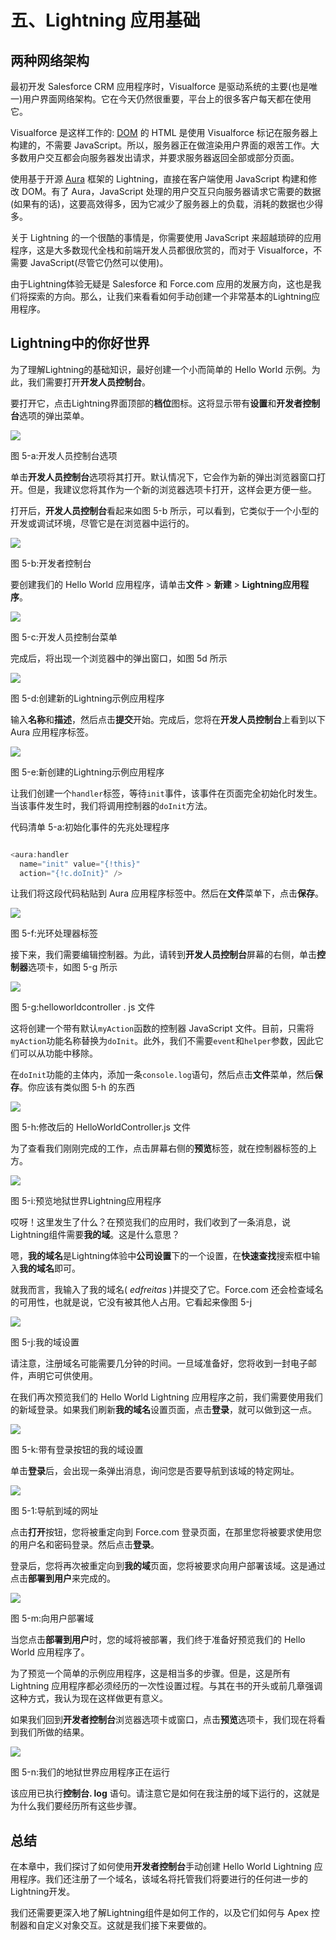 # 五、Lightning 应用基础

## 两种网络架构

最初开发 Salesforce CRM 应用程序时，Visualforce 是驱动系统的主要(也是唯一)用户界面网络架构。它在今天仍然很重要，平台上的很多客户每天都在使用它。

Visualforce 是这样工作的: [DOM](https://en.wikipedia.org/wiki/Document_Object_Model) 的 HTML 是使用 Visualforce 标记在服务器上构建的，不需要 JavaScript。所以，服务器正在做渲染用户界面的艰苦工作。大多数用户交互都会向服务器发出请求，并要求服务器返回全部或部分页面。

使用基于开源 [Aura](http://www.auraframework.org/) 框架的 Lightning，直接在客户端使用 JavaScript 构建和修改 DOM。有了 Aura，JavaScript 处理的用户交互只向服务器请求它需要的数据(如果有的话)，这要高效得多，因为它减少了服务器上的负载，消耗的数据也少得多。

关于 Lightning 的一个很酷的事情是，你需要使用 JavaScript 来超越琐碎的应用程序，这是大多数现代全栈和前端开发人员都很欣赏的，而对于 Visualforce，不需要 JavaScript(尽管它仍然可以使用)。

由于Lightning体验无疑是 Salesforce 和 Force.com 应用的发展方向，这也是我们将探索的方向。那么，让我们来看看如何手动创建一个非常基本的Lightning应用程序。

## Lightning中的你好世界

为了理解Lightning的基础知识，最好创建一个小而简单的 Hello World 示例。为此，我们需要打开**开发人员控制台**。

要打开它，点击Lightning界面顶部的**档位**图标。这将显示带有**设置**和**开发者控制台**选项的弹出菜单。

![](img/image080.jpg)

图 5-a:开发人员控制台选项

单击**开发人员控制台**选项将其打开。默认情况下，它会作为新的弹出浏览器窗口打开。但是，我建议您将其作为一个新的浏览器选项卡打开，这样会更方便一些。

打开后，**开发人员控制台**看起来如图 5-b 所示，可以看到，它类似于一个小型的开发或调试环境，尽管它是在浏览器中运行的。

![](img/image081.jpg)

图 5-b:开发者控制台

要创建我们的 Hello World 应用程序，请单击**文件** > **新建** > **Lightning应用程序**。

![](img/image082.jpg)

图 5-c:开发人员控制台菜单

完成后，将出现一个浏览器中的弹出窗口，如图 5d 所示

![](img/image083.jpg)

图 5-d:创建新的Lightning示例应用程序

输入**名称**和**描述**，然后点击**提交**开始。完成后，您将在**开发人员控制台**上看到以下 Aura 应用程序标签。

![](img/image084.jpg)

图 5-e:新创建的Lightning示例应用程序

让我们创建一个`handler`标签，等待`init`事件，该事件在页面完全初始化时发生。当该事件发生时，我们将调用控制器的`doInit`方法。

代码清单 5-a:初始化事件的先兆处理程序

```js

<aura:handler
  name="init" value="{!this}"
  action="{!c.doInit}" />

```

让我们将这段代码粘贴到 Aura 应用程序标签中。然后在**文件**菜单下，点击**保存**。

![](img/image085.jpg)

图 5-f:光环处理器标签

接下来，我们需要编辑控制器。为此，请转到**开发人员控制台**屏幕的右侧，单击**控制器**选项卡，如图 5-g 所示

![](img/image086.jpg)

图 5-g:helloworldcontroller . js 文件

这将创建一个带有默认`myAction`函数的控制器 JavaScript 文件。目前，只需将`myAction`功能名称替换为`doInit`。此外，我们不需要`event`和`helper`参数，因此它们可以从功能中移除。

在`doInit`功能的主体内，添加一条`console.log`语句，然后点击**文件**菜单，然后**保存**。你应该有类似图 5-h 的东西

![](img/image087.jpg)

图 5-h:修改后的 HelloWorldController.js 文件

为了查看我们刚刚完成的工作，点击屏幕右侧的**预览**标签，就在控制器标签的上方。

![](img/image088.jpg)

图 5-i:预览地狱世界Lightning应用程序

哎呀！这里发生了什么？在预览我们的应用时，我们收到了一条消息，说Lightning组件需要**我的域**。这是什么意思？

嗯，**我的域名**是Lightning体验中**公司设置**下的一个设置，在**快速查找**搜索框中输入**我的域名**即可。

就我而言，我输入了我的域名( *edfreitas* )并提交了它。Force.com 还会检查域名的可用性，也就是说，它没有被其他人占用。它看起来像图 5-j

![](img/image089.jpg)

图 5-j:我的域设置

请注意，注册域名可能需要几分钟的时间。一旦域准备好，您将收到一封电子邮件，声明它可供使用。

在我们再次预览我们的 Hello World Lightning 应用程序之前，我们需要使用我们的新域登录。如果我们刷新**我的域名**设置页面，点击**登录**，就可以做到这一点。

![](img/image090.jpg)

图 5-k:带有登录按钮的我的域设置

单击**登录**后，会出现一条弹出消息，询问您是否要导航到该域的特定网址。

![](img/image091.jpg)

图 5-1:导航到域的网址

点击**打开**按钮，您将被重定向到 Force.com 登录页面，在那里您将被要求使用您的用户名和密码登录。然后点击**登录**。

登录后，您将再次被重定向到**我的域**页面，您将被要求向用户部署该域。这是通过点击**部署到用户**来完成的。

![](img/image092.jpg)

图 5-m:向用户部署域

当您点击**部署到用户**时，您的域将被部署，我们终于准备好预览我们的 Hello World 应用程序了。

为了预览一个简单的示例应用程序，这是相当多的步骤。但是，这是所有 Lightning 应用程序都必须经历的一次性设置过程。与其在书的开头或前几章强调这种方式，我认为现在这样做更有意义。

如果我们回到**开发者控制台**浏览器选项卡或窗口，点击**预览**选项卡，我们现在将看到我们所做的结果。

![](img/image093.jpg)

图 5-n:我们的地狱世界应用程序正在运行

该应用已执行**控制台. log** 语句。请注意它是如何在我注册的域下运行的，这就是为什么我们要经历所有这些步骤。

## 总结

在本章中，我们探讨了如何使用**开发者控制台**手动创建 Hello World Lightning 应用程序。我们还注册了一个域名，该域名将托管我们将要进行的任何进一步的Lightning开发。

我们还需要更深入地了解Lightning组件是如何工作的，以及它们如何与 Apex 控制器和自定义对象交互。这就是我们接下来要做的。